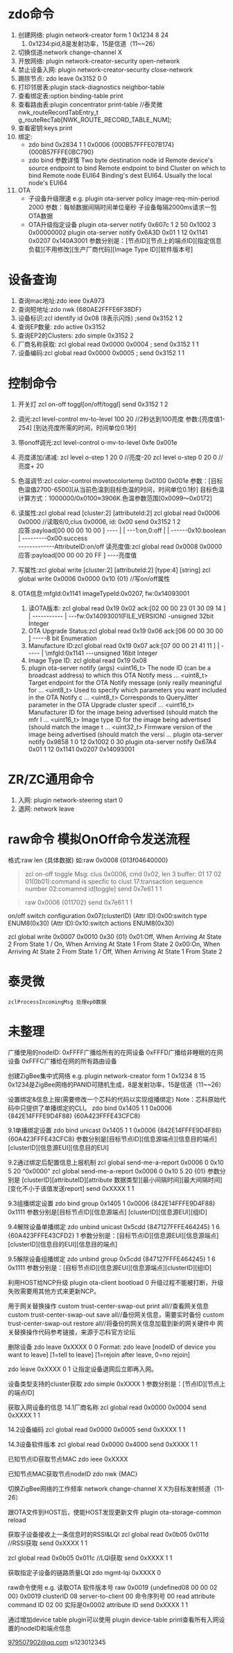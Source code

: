 # zdo命令
1. 创建网络: plugin network-creator form 1 0x1234 8 24
   1.  0x1234:pid,8是发射功率，15是信道（11~~26）
2. 切换信道:network change-channel X         
3. 开放网络: plugin network-creator-security open-network
4. 禁止设备入网: plugin network-creator-security close-network
5. 踢除节点: zdo leave 0x3152 0 0
6. 打印邻居表:plugin stack-diagnostics neighbor-table
7. 查看绑定表:option binding-table print
8. 查看路由表:plugin concentrator print-table //泰灵微 nwk_routeRecordTabEntry_t g_routeRecTab[NWK_ROUTE_RECORD_TABLE_NUM];
9. 查看密钥:keys print
10. 绑定:
    - zdo bind 0x2834 1 1 0x0006 {000B57FFFE07B174} {000B57FFFE0BC790}
    - zdo bind 参数详情
        <int16u>  Two byte destination node id
        <int8u>  Remote device's source endpoint to bind
        <int8u>  Remote endpoint to bind
        <int16u>  Cluster on which to bind
        <string>  Remote node EUI64
        <string>  Binding's dest EUI64.  Usually the local node's EUI64
11. OTA 
    - 子设备升级限速
        e.g. plugin ota-server policy image-req-min-period 2000
        参数：每帧数据间隔时间单位毫秒
        子设备每隔2000ms请求一包OTA数据
    - OTA升级指定设备
        plugin ota-server notify 0x607c 1 2 50 0x1002 3 0x00000002
        plugin ota-server notify 0x6A3D 0x01 1 12 0x1141 0x0207 0x140A3001
        参数分别是：[节点ID][节点上的端点ID][指定信息负载][不用修改][生产厂商代码][Image Type ID][软件版本号]
# 设备查询
1. 查询mac地址:zdo ieee 0xA973
2. 查询短地址:zdo nwk {680AE2FFFE6F38DF} 
3. 设备标识:zcl identify id 0x08 (8表示闪烁) ;send 0x3152 1 2
4. 查询EP数量: zdo active 0x3152
5. 查询EP2的Clusters: zdo simple 0x3152 2
6. 厂商名称获取: zcl global read 0x0000 0x0004 ; send 0x3152 1 1
7. 设备编码:zcl global read 0x0000 0x0005 ; send 0x3152 1 1
# 控制命令
1. 开关灯
    zcl on-off toggl[on/off/toggl]
    send 0x3152 1 2
2. 调光:zcl level-control mv-to-level 100 20 //2秒达到100亮度
        参数:[亮度值1-254] [到达亮度所需的时间，时间单位0.1秒]
3. 带onoff调光:zcl level-control o-mv-to-level 0xfe 0x001e
4. 亮度递加/递减:
    zcl level o-step 1 20 0 //亮度-20
    zcl level o-step 0 20 0 //亮度+ 20      
5. 色温调节:zcl color-control movetocolortemp 0x0100 0x001e
        参数：[目标色温值2700-6500][从当前色温到目标色温的时间，时间单位0.1秒]
        目标色温计算方式：1000000/0x0100≈3906K.色温参数范围[0x0099～0x0172]

6. 读属性:zcl global read [cluster:2] [attributeId:2]
   zcl global read 0x0006 0x0000  //读取6/0,clus 0x0006, id: 0x00
   send 0x3152 1 2          
   应答:payload[00 00 00 10 00 ]
                ----  |  |  \---1:on,0:off
                  |   |  \------0x10:boolean
                  |   \---------0x00:success                         
                  \-------------AttributeID:on/off
    读亮度值:zcl global read 0x0008 0x0000
    应答:payload[00 00 00 20 FF ]
                             \----亮度值
7. 写属性:zcl global write [cluster:2] [attributeId:2] [type:4] [string]
   zcl global write 0x0006 0x0000 0x10 {01} //写on/off属性

8. OTA信息:mfgId:0x1141 imageTypeId:0x0207, fw:0x14093001
   1. 读OTA版本: 
    zcl global read 0x19 0x02
    ack:[02 00 00 23 01 30 09 14 ]
                   | -----------
                   |     \---fw:0x14093001(FILE_VERSION)
                   \-unsigned 32bit Integer
   2. OTA Upgrade Status:zcl global read 0x19 0x06
    ack:[06 00 00 30 00 ]
                   \-----8 bit Enumeration
   3. Manufacture ID:zcl global read 0x19 0x07
    ack:[07 00 00 21 41 11 ]
                   | -----
                   |   \mfgId:0x1141
                   \---unsigned 16bit Integer  
   5. Image Type ID: zcl global read 0x19 0x08 
   6. plugin ota-server notify (args)
        <uint16_t>  The node ID (can be a broadcast address) to which this OTA Notify mess ...
        <uint8_t>  Target endpoint for the OTA Notify message (only really meaningful for ...
        <uint8_t>  Used to specify which parameters you want included in the OTA Notify c ...
        <uint8_t>  Corresponds to QueryJitter parameter in the OTA Upgrade cluster specif ...
        <uint16_t>  Manufacturer ID for the image being advertised (should match the mfr I ...
        <uint16_t>  Image type ID for the image being advertised (should match the image t ...
        <uint32_t>  Firmware version of the image being advertised (should match the versi ...
      plugin ota-server notify 0x9858 1 0 12 0x1002 0 30
      plugin ota-server notify 0x67A4 0x01 1 12 0x1141 0x0207 0x14093001

# ZR/ZC通用命令
1. 入网: plugin network-steering start 0
2. 退网: network leave


# raw命令 模拟OnOff命令发送流程
  格式:raw len {具体数据}   如:raw 0x0008 {013f04640000}
>zcl on-off toggle
Msg: clus 0x0006, cmd 0x02, len 3
buffer: 01 17 02
        01(0b01):command is specfic to clust
        17:transaction sequence number
        02:comamnd id[toggle]
>send 0x7e61 1 1

>raw 0x0006 {011702}
>send 0x7e61 1 1


on/off switch configuration 0x07(clusterID) 
    (Attr ID):0x00:switch type ENUM8(0x30)
    (Attr ID):0x10:switch actions ENUM8(0x30)

zcl global write 0x0007 0x0010 0x30 {01}
0x01:Off, When Arriving At State 2 From State 1 / On, When Arriving At State 1 From State 2
0x00:On, When Arriving At State 2 From State 1 / Off, When Arriving At State 1 From State 2


# 泰灵微
    zclProcessIncomingMsg 处理ep0数据
# 未整理
广播使用的nodeID:
0xFFFF广播给所有的在网设备
0xFFFD广播给非睡眠的在网设备
0xFFFC广播给在网的所有路由设备

创建ZigBee集中式网络
e.g. plugin network-creator form 1 0x1234 8 15
0x1234是ZigBee网络的PANID可随机生成，8是发射功率，15是信道（11~~26）


设置绑定&信息上报(需要修改一个芯科的代码以实现组播绑定)
Note：芯科原始代码中只提供了单播绑定的CLI。
zdo bind 0x1405 1 1 0x0006 {842E14FFFE9D4F88} {60A423FFFE43CFC8}

9.1单播绑定设置
zdo bind unicast 0x1405 1 1 0x0006 {842E14FFFE9D4F88} {60A423FFFE43CFC8}
参数分别是[目标节点ID][信息源端点][信息目的端点][clusterID][信息源EUI][信息目的EUI]

9.2通过绑定后配置信息上报机制
zcl global send-me-a-report 0x0006 0 0x10 5 20 “0x0000”
zcl global send-me-a-report 0x0006 0 0x10 5 20 {01}
参数分别是 [clusterID][attributeID][attribute 数据类型][最小间隔时间][最大间隔时间][变化不小于该值发送report]
send 0xXXXX 1 1

9.3组播绑定设置
zdo bind group 0x1405 1 0x0006 {842E14FFFE9D4F88} 0x1111
参数分别是[目标节点ID][信息源端点] [clusterID][信息源EUI][组ID]

9.4解除设备单播绑定
zdo unbind unicast 0x5cdd {847127FFFE464245} 1 6 {60A423FFFE43CFD2} 1
参数分别是：[目标节点ID][信息源EUI][信息源端点][clusterID][信息目的EUI][信息目的端点]

9.5解除设备组播绑定
zdo unbind group 0x5cdd {847127FFFE464245} 1 6 0x1111
参数分别是：[目标节点ID][信息源EUI][信息源端点][clusterID][组ID]

利用HOST给NCP升级
plugin ota-client bootload 0
升级过程不能被打断，升级失败需要用其他方式来更新NCP。

用于网关替换操作
custom trust-center-swap-out print all//查看网关信息
custom trust-center-swap-out save all//备份网关信息，需要实时备份
custom trust-center-swap-out restore all//将备份的网关信息加载到新的网关硬件中
网关替换操作代码参考链接，来源于芯科官方论坛

删除设备
zdo leave 0xXXXX 0 0
Format: zdo leave [nodeID of device you want to leave] [1=tell to leave] [1=rejoin after leave, 0=no rejoin]

zdo leave 0xXXXX 0 1
让指定设备退网后立即再入网。

设备类型支持的cluster获取
zdo simple 0xXXXX 1
参数分别是：[节点ID][节点上的端点ID]

获取入网设备的信息
14.1厂商名称
zcl global read 0x0000 0x0004
send 0xXXXX 1 1

14.2设备编码
zcl global read 0x0000 0x0005
send 0xXXXX 1 1

14.3设备软件版本
zcl global read 0x0000 0x4000
send 0xXXXX 1 1

已知节点ID获取节点MAC
zdo ieee 0xXXXX

已知节点MAC获取节点nodeID
zdo nwk {MAC}

切换ZigBee网络的工作频率
network change-channel X
X为目标发射频道（11-26）

跟OTA文件到HOST后，使能HOST发现更新文件
plugin ota-storage-common reload

获取子设备接收上一条信息时的RSSI&LQI
zcl global read 0x0b05 0x011d //RSSI获取
send 0xXXXX 1 1

zcl global read 0x0b05 0x011c //LQI获取
send 0xXXXX 1 1

获取指定子设备的链路质量LQI
zdo mgmt-lqi 0xXXXX 0

raw命令使用
e.g. 读取OTA 软件版本号
raw 0x0019 {undefined08 00 00 02 00}
0x0019 clusterID 08 server-to-client 00 命令序列号 00 read attribute command ID 02 00 实际是0x0002 attribute ID
send 0xXXXX 1 1

通过增加device table plugin可以使用
plugin device-table print查看所有入网设置的nodeID和端点信息

979507902@qq.com
si123012345

